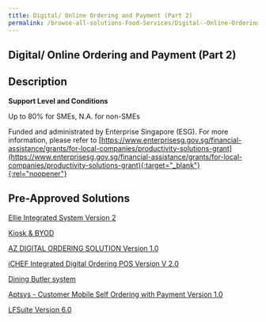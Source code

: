 ```yaml
---
title: Digital/ Online Ordering and Payment (Part 2)
permalink: /browse-all-solutions-Food-Services/Digital--Online-Ordering-and-Payment--Part-2-
---
```


## Digital/ Online Ordering and Payment (Part 2)
## Description

**Support Level and Conditions**

Up to 80% for SMEs, N.A. for non-SMEs

Funded and administrated by Enterprise Singapore (ESG). For more information, please refer to
[https://www.enterprisesg.gov.sg/financial-assistance/grants/for-local-companies/productivity-solutions-grant](https://www.enterprisesg.gov.sg/financial-assistance/grants/for-local-companies/productivity-solutions-grant){:target="_blank"}{:rel="noopener"}

## Pre-Approved Solutions

<a href='/productivity-solutions-grant/solutionrepo/solution829' target='_blank'>Ellie Integrated System Version 2</a><br>

<a href='/productivity-solutions-grant/solutionrepo/solution975' target='_blank'>Kiosk  & BYOD</a><br>

<a href='/productivity-solutions-grant/solutionrepo/solution980' target='_blank'>AZ DIGITAL ORDERING SOLUTION Version 1.0</a><br>

<a href='/productivity-solutions-grant/solutionrepo/solution990' target='_blank'>iCHEF Integrated Digital Ordering POS Version V 2.0</a><br>

<a href='/productivity-solutions-grant/solutionrepo/solution995' target='_blank'>Dining Butler system </a><br>

<a href='/productivity-solutions-grant/solutionrepo/solution1133' target='_blank'>Aptsys - Customer Mobile Self Ordering with Payment Version 1.0</a><br>

<a href='/productivity-solutions-grant/solutionrepo/solution1138' target='_blank'>LFSuite Version 6.0</a><br>

